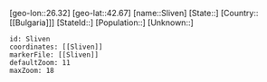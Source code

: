 ﻿---
location: [42.67,26.32]
mapzoom: [7,12] 
mapmarker: city 
type: City
tags:
- geo/City


SpocWebEntityId: 34325
isDeleted: false
confidential: public

---
[geo-lon::26.32]
[geo-lat::42.67]
[name::Sliven]
[State::]
[Country::[[Bulgaria]]]
[StateId::]
[Population::]
[Unknown::]


```leaflet
id: Sliven
coordinates: [[Sliven]]
markerFile: [[Sliven]]
defaultZoom: 11 
maxZoom: 18
```
